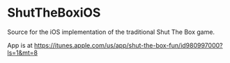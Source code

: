 # ShutTheBoxiOS

Source for the iOS implementation of the traditional Shut The Box game.


App is at https://itunes.apple.com/us/app/shut-the-box-fun/id980997000?ls=1&mt=8

